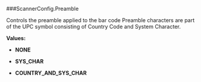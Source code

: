 ###ScannerConfig.Preamble

Controls the preamble applied to the bar code Preamble characters are
 part of the UPC symbol consisting of Country Code and System Character.

**Values:**

* **NONE**

* **SYS_CHAR**

* **COUNTRY_AND_SYS_CHAR**

